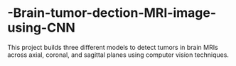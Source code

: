 # -Brain-tumor-dection-MRI-image-using-CNN
This project builds three different models to detect tumors in brain MRIs across axial, coronal, and sagittal planes using computer vision techniques.
